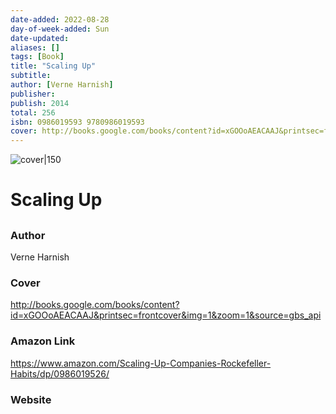 ```yaml
---
date-added: 2022-08-28
day-of-week-added: Sun
date-updated: 
aliases: []
tags: [Book]
title: "Scaling Up"
subtitle: 
author: [Verne Harnish]
publisher: 
publish: 2014
total: 256
isbn: 0986019593 9780986019593
cover: http://books.google.com/books/content?id=xGOOoAEACAAJ&printsec=frontcover&img=1&zoom=1&source=gbs_api
---
```


![cover|150](http://books.google.com/books/content?id=xGOOoAEACAAJ&printsec=frontcover&img=1&zoom=1&source=gbs_api)
# Scaling Up
## 

### Author
Verne Harnish

### Cover
http://books.google.com/books/content?id=xGOOoAEACAAJ&printsec=frontcover&img=1&zoom=1&source=gbs_api

### Amazon Link
https://www.amazon.com/Scaling-Up-Companies-Rockefeller-Habits/dp/0986019526/

### Website
